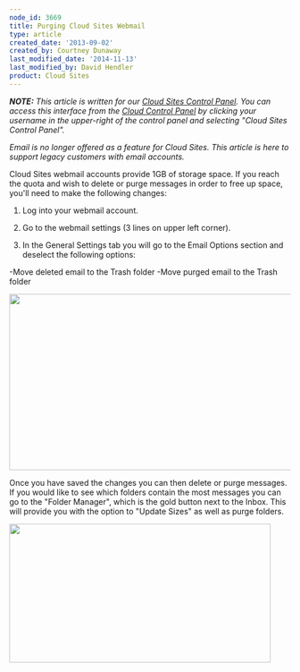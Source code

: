 ```yaml
---
node_id: 3669
title: Purging Cloud Sites Webmail
type: article
created_date: '2013-09-02'
created_by: Courtney Dunaway
last_modified_date: '2014-11-13'
last_modified_by: David Hendler
product: Cloud Sites
---
```


***NOTE:** This article is written for our [Cloud Sites Control
Panel](https://manage.rackspacecloud.com). You can access this interface
from the [Cloud Control Panel](https://mycloud.rackspace.com) by
clicking your username in the upper-right of the control panel and
selecting "Cloud Sites Control Panel".*

*Email is no longer offered as a feature for Cloud Sites.  This article
is here to support legacy customers with email accounts.*

Cloud Sites webmail accounts provide 1GB of storage space.  If you reach
the quota and wish to delete or purge messages in order to free up
space, you'll need to make the following changes:

1.  Log into your webmail account.

2.  Go to the webmail settings (3 lines on upper left corner).

3.  In the General Settings tab you will go to the Email Options section
and deselect the following options:

-Move deleted email to the Trash folder
-Move purged email to the Trash folder

<img src="https://8026b2e3760e2433679c-fffceaebb8c6ee053c935e8915a3fbe7.ssl.cf2.rackcdn.com/field/image/CourtneyPic1.png" width="539" height="315" />

Once you have saved the changes you can then delete or purge messages.
If you would like to see which folders contain the most messages you can
go to the "Folder Manager", which is the gold button next to the Inbox.
This will provide you with the option to "Update Sizes" as well as purge
folders.

<img src="https://8026b2e3760e2433679c-fffceaebb8c6ee053c935e8915a3fbe7.ssl.cf2.rackcdn.com/field/image/CourtneyPic2.png" width="468" height="248" />



